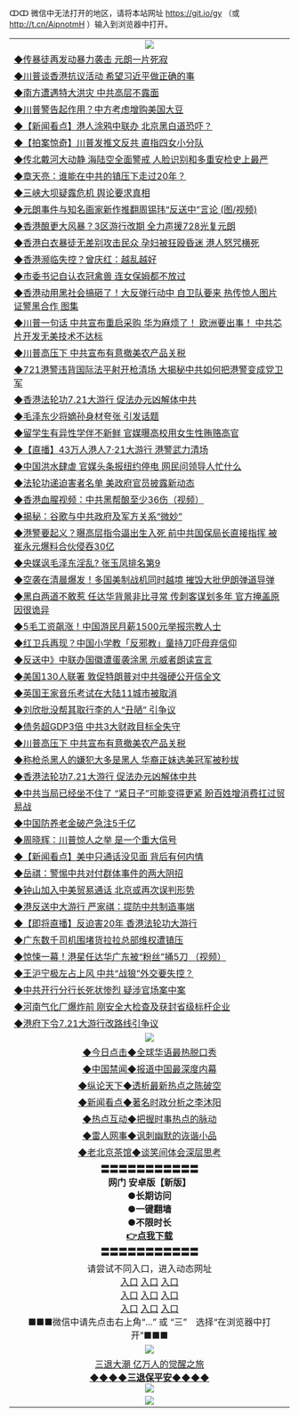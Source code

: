 ↀↀ 微信中无法打开的地区，请将本站网址 https://git.io/gy （或 http://t.cn/AipnotmH ）输入到浏览器中打开。 

<table>
  <tr>
    <td align=center><img src="https://github.com/gyhhx/image-upload/blob/master/ogate-c.JPG" /></td>
  </tr>
  <tr>
<td align=left>
<a href="https://z7e5m3p3.stackpathcdn.com/oo.aspx?name=http://www.epochtimes.com/gb/19/7/22/n11402448.htm&key=iulvfagzrxnrcwra&from=gy">◆传暴徒再发动暴力袭击 元朗一片死寂</a><br/></td>
  </tr>
  <tr>
<td align=left>
<a href="https://z7e5m3p3.stackpathcdn.com/oo.aspx?name=c1054163&key=iulvfagzrxnrcwra&from=gy">◆川普谈香港抗议活动 希望习近平做正确的事</a><br/></td>
 </tr>
  <tr>
<td align=left>
<a href="https://z7e5m3p3.stackpathcdn.com/oo.aspx?name=c1053996&key=iulvfagzrxnrcwra&from=gy">◆南方遭遇特大洪灾 中共高层不露面</a><br/></td>
 </tr>
   <tr>
<td align=left>
<a href="https://z7e5m3p3.stackpathcdn.com/oo.aspx?name=c1054092&key=iulvfagzrxnrcwra&from=gy">◆川普警告起作用？中方考虑增购美国大豆</a><br/></td>
   </tr> 
  <tr>
<td align=left>
<a href="https://z7e5m3p3.stackpathcdn.com/oo.aspx?name=c1054116&key=iulvfagzrxnrcwra&from=gy">◆【新闻看点】港人涂鸦中联办 北京黑白道恐吓？</a><br/></td>
  </tr> 
 <tr>
<td align=left>
<a href="https://z7e5m3p3.stackpathcdn.com/oo.aspx?name=http://www.epochtimes.com/gb/19/7/22/n11400747.htm&key=iulvfagzrxnrcwra&from=gy">◆【拍案惊奇】川普发推文反共 直指四女小分队</a><br/>
</td>
   </tr>
 <tr>
<td align=left>
<a href="https://z7e5m3p3.stackpathcdn.com/oo.aspx?name=c1054194&key=iulvfagzrxnrcwra&from=gy">◆传北戴河大动静 海陆空全面警戒 人脸识别和多重安检史上最严</a><br/></td>
  </tr>
  <tr>
<td align=left>
<a href="https://z7e5m3p3.stackpathcdn.com/oo.aspx?name=c1053949&key=iulvfagzrxnrcwra&from=gy">◆章天亮：谁能在中共的镇压下走过20年？</a><br/></td>
 </tr>
   <tr>
<td align=left>
<a href="https://z7e5m3p3.stackpathcdn.com/oo.aspx?name=c1053950&key=iulvfagzrxnrcwra&from=gy">◆三峡大坝疑露危机 舆论要求真相</a><br/>
</td>
   </tr>
 <tr>
<td align=left>
<a href="https://z7e5m3p3.stackpathcdn.com/oo.aspx?name=http://www.secretchina.com/news/gb/2019/07/22/901221.html&key=iulvfagzrxnrcwra&from=gy">◆元朗事件与知名画家新作推翻周锡玮“反送中”言论 (图/视频)</a><br/></td>
  </tr>
  <tr>
<td align=left>
<a href="https://z7e5m3p3.stackpathcdn.com/oo.aspx?name=https://www.ntdtv.com/gb/2019/07/22/a102628107.html&key=iulvfagzrxnrcwra&from=gy">◆香港酿更大风暴？3区游行改期 全力声援728光复元朗</a><br/></td>
 </tr>
  <tr>
<td align=left>
<a href="https://z7e5m3p3.stackpathcdn.com/oo.aspx?name=c1054203&key=iulvfagzrxnrcwra&from=gy">◆香港白衣暴徒无差别攻击民众 孕妇被狂殴昏迷 港人怒咒横死</a><br/></td>
 </tr>
   <tr>
<td align=left>
<a href="https://z7e5m3p3.stackpathcdn.com/oo.aspx?name=https://www.ntdtv.com/gb/2019/07/22/a102627656.html&key=iulvfagzrxnrcwra&from=gy">◆香港濒临失控？曾庆红：越乱越好</a><br/></td>
   </tr> 
  <tr>
<td align=left>
<a href="https://z7e5m3p3.stackpathcdn.com/oo.aspx?name=https://www.secretchina.com/news/gb/2019/07/23/901253.html&key=iulvfagzrxnrcwra&from=gy">◆市委书记自认衣冠禽兽 连女保姆都不放过</a><br/></td>
  </tr> 
 <tr>
<td align=left>
<a href="https://z7e5m3p3.stackpathcdn.com/oo.aspx?name=c1054086&key=iulvfagzrxnrcwra&from=gy">◆香港动用黑社会搞砸了！大反弹行动中 自卫队要来 热传惊人图片证警黑合作 图集</a><br/>
</td>
   </tr>
 <tr>
<td align=left>
<a href="https://z7e5m3p3.stackpathcdn.com/oo.aspx?name=c1054090&key=iulvfagzrxnrcwra&from=gy">◆川普一句话 中共宣布重启采购 华为麻烦了！ 欧洲要出事！ 中共芯片开发无美技术不达标</a><br/>
</td>
   </tr>
 <tr>
<td align=left>
<a href="https://z7e5m3p3.stackpathcdn.com/oo.aspx?name=https://www.ntdtv.com/gb/2019/07/21/a102627286.html&key=iulvfagzrxnrcwra&from=gy">◆川普高压下 中共宣布有意撤美农产品关税</a><br/></td>
  </tr>
  <tr>
<td align=left>
<a href="https://z7e5m3p3.stackpathcdn.com/oo.aspx?name=c1054091&key=iulvfagzrxnrcwra&from=gy">◆721港警违背国际法平射开枪清场 大揭秘中共如何把港警变成党卫军</a><br/></td>
 </tr>
   <tr>
<td align=left>
<a href="https://z7e5m3p3.stackpathcdn.com/oo.aspx?name=c1053895&key=iulvfagzrxnrcwra&from=gy">◆香港法轮功7.21大游行 促法办元凶解体中共</a><br/>
</td>
   </tr>
 <tr>
<td align=left>
<a href="https://z7e5m3p3.stackpathcdn.com/oo.aspx?name=c1054030&key=iulvfagzrxnrcwra&from=gy">◆毛泽东少将嫡孙身材夸张 引发话题</a><br/>
</td>
</tr> 
<tr>
<td align=left>
<a href="https://z7e5m3p3.stackpathcdn.com/oo.aspx?name=c1054141&key=iulvfagzrxnrcwra&from=gy">◆留学生有异性学伴不新鲜 官媒曝高校用女生性贿赂高官</a><br/>
</td>       
</tr> 

  <tr>
<td align=left>
<a href="https://z7e5m3p3.stackpathcdn.com/oo.aspx?name=c1053883&key=iulvfagzrxnrcwra&from=gy">◆【直播】43万人港人7‧21大游行 港警武力清场</a><br/></td>
  </tr>
  <tr>
<td align=left>
<a href="https://z7e5m3p3.stackpathcdn.com/oo.aspx?name=c1053764&key=iulvfagzrxnrcwra&from=gy">◆中国洪水肆虐 官媒头条报纽约停电 网民问领导人忙什么</a><br/></td>
 </tr>
  <tr>
<td align=left>
<a href="https://z7e5m3p3.stackpathcdn.com/oo.aspx?name=c1053928&key=iulvfagzrxnrcwra&from=gy">◆法轮功递迫害者名单 美政府官员披露新动态</a><br/></td>
 </tr>
   <tr>
<td align=left>
<a href="https://z7e5m3p3.stackpathcdn.com/oo.aspx?name=https://www.ntdtv.com/gb/2019/07/22/a102627480.html&key=iulvfagzrxnrcwra&from=gy">◆香港血腥视频：中共黑帮酿至少36伤（视频）</a><br/></td>
   </tr> 
  <tr>
<td align=left>
<a href="https://z7e5m3p3.stackpathcdn.com/oo.aspx?name=c1053815&key=iulvfagzrxnrcwra&from=gy">◆揭秘：谷歌与中共政府及军方关系“微妙”</a><br/></td>
  </tr> 
 <tr>
<td align=left>
<a href="https://z7e5m3p3.stackpathcdn.com/oo.aspx?name=c1053812&key=iulvfagzrxnrcwra&from=gy">◆港警要起义？曝高层指令逼出生入死 前中共国保局长直接指挥 被崔永元爆料合伙侵吞30亿</a><br/>
</td>
   </tr>
 <tr>
<td align=left>
<a href="https://z7e5m3p3.stackpathcdn.com/oo.aspx?name=c1053768&key=iulvfagzrxnrcwra&from=gy">◆央媒讽毛泽东淫乱? 张玉凤排名第9</a><br/></td>
  </tr>
  <tr>
<td align=left>
<a href="https://z7e5m3p3.stackpathcdn.com/oo.aspx?name=c1053774&key=iulvfagzrxnrcwra&from=gy">◆空袭在清晨爆发！多国美制战机同时越境 摧毁大批伊朗弹道导弹</a><br/></td>
 </tr>
   <tr>
<td align=left>
<a href="https://z7e5m3p3.stackpathcdn.com/oo.aspx?name=c1053795&key=iulvfagzrxnrcwra&from=gy">◆黑白两道不敢惹 任达华背景非比寻常 传刺客谋划多年 官方掩盖原因很诡异</a><br/>
</td>
   </tr>
 <tr>
<td align=left>
<a href="https://z7e5m3p3.stackpathcdn.com/oo.aspx?name=c1053880&key=iulvfagzrxnrcwra&from=gy">◆5毛工资飙涨！中国游民月薪1500元举报宗教人士</a><br/></td>
  </tr>
  <tr>
<td align=left>
<a href="https://z7e5m3p3.stackpathcdn.com/oo.aspx?name=c1053850&key=iulvfagzrxnrcwra&from=gy">◆红卫兵再现？中国小学教「反邪教」童持刀吓母弃信仰</a><br/></td>
 </tr>
  <tr>
<td align=left>
<a href="https://z7e5m3p3.stackpathcdn.com/oo.aspx?name=c1053857&key=iulvfagzrxnrcwra&from=gy">◆反送中》中联办国徽遭蛋袭涂黑 示威者朗读宣言</a><br/></td>
 </tr>
   <tr>
<td align=left>
<a href="https://z7e5m3p3.stackpathcdn.com/oo.aspx?name=c1053941&key=iulvfagzrxnrcwra&from=gy">◆美国130人联署 敦促特朗普对中共强硬公开信全文</a><br/></td>
   </tr> 
  <tr>
<td align=left>
<a href="https://z7e5m3p3.stackpathcdn.com/oo.aspx?name=c1053790&key=iulvfagzrxnrcwra&from=gy">◆英国王家音乐考试在大陆11城市被取消</a><br/></td>
  </tr> 
 <tr>
<td align=left>
<a href="https://z7e5m3p3.stackpathcdn.com/oo.aspx?name=c1053856&key=iulvfagzrxnrcwra&from=gy">◆刘欣批没帮其取行李的人“丑陋” 引争议</a><br/>
</td>
   </tr>
 <tr>
<td align=left>
<a href="https://z7e5m3p3.stackpathcdn.com/oo.aspx?name=https://www.ntdtv.com/gb/2019/07/21/a102627381.html&key=iulvfagzrxnrcwra&from=gy">◆债务超GDP3倍 中共3大财政目标全失守</a><br/>
</td>
   </tr>
 <tr>
<td align=left>
<a href="https://z7e5m3p3.stackpathcdn.com/oo.aspx?name=https://www.ntdtv.com/gb/2019/07/21/a102627286.html&key=iulvfagzrxnrcwra&from=gy">◆川普高压下 中共宣布有意撤美农产品关税</a><br/></td>
  </tr>
  <tr>
<td align=left>
<a href="https://z7e5m3p3.stackpathcdn.com/oo.aspx?name=c1053882&key=iulvfagzrxnrcwra&from=gy">◆称枪杀黑人的嫌犯大多是黑人 华裔正妹选美冠军被秒拔</a><br/></td>
 </tr>
   <tr>
<td align=left>
<a href="https://z7e5m3p3.stackpathcdn.com/oo.aspx?name=c1053895&key=iulvfagzrxnrcwra&from=gy">◆香港法轮功7.21大游行 促法办元凶解体中共</a><br/>
</td>
   </tr>
 <tr>
<td align=left>
<a href="https://z7e5m3p3.stackpathcdn.com/oo.aspx?name=c1053797&key=iulvfagzrxnrcwra&from=gy">◆中共当局已经坐不住了 “紧日子”可能变得更紧 盼百姓增消费扛过贸易战</a><br/>
</td>
</tr> 
<tr>
<td align=left>
<a href="https://z7e5m3p3.stackpathcdn.com/oo.aspx?name=c1053891&key=iulvfagzrxnrcwra&from=gy">◆中国防养老金破产急注5千亿</a><br/>
</td>       
</tr> 

  <tr>
<td align=left>
<a href="https://z7e5m3p3.stackpathcdn.com/oo.aspx?name=c1053360&key=iulvfagzrxnrcwra&from=gy">◆周晓辉：川普惊人之举 是一个重大信号</a><br/></td>
  </tr>
  <tr>
<td align=left>
<a href="https://z7e5m3p3.stackpathcdn.com/oo.aspx?name=c1053635&key=iulvfagzrxnrcwra&from=gy">◆【新闻看点】美中只通话没见面 背后有何内情</a><br/></td>
 </tr>
  <tr>
<td align=left>
<a href="https://z7e5m3p3.stackpathcdn.com/oo.aspx?name=c1053513&key=iulvfagzrxnrcwra&from=gy">◆岳祺：警惕中共对付群体事件的两大阴招</a><br/></td>
 </tr>
   <tr>
<td align=left>
<a href="https://z7e5m3p3.stackpathcdn.com/oo.aspx?name=c1053602&key=iulvfagzrxnrcwra&from=gy">◆钟山加入中美贸易通话 北京或再次误判形势</a><br/></td>
   </tr> 
  <tr>
<td align=left>
<a href="https://z7e5m3p3.stackpathcdn.com/oo.aspx?name=c1053621&key=iulvfagzrxnrcwra&from=gy">◆港反送中大游行 严家祺：提防中共制造事端</a><br/></td>
  </tr> 
 <tr>
<td align=left>
<a href="https://z7e5m3p3.stackpathcdn.com/oo.aspx?name=http://www.epochtimes.com/gb/19/7/20/n11398226.htm&key=iulvfagzrxnrcwra&from=gy">◆【即将直播】反迫害20年 香港法轮功大游行</a><br/>
</td>
   </tr>
 <tr>
<td align=left>
<a href="https://z7e5m3p3.stackpathcdn.com/oo.aspx?name=c1053467&key=iulvfagzrxnrcwra&from=gy">◆广东数千司机围堵货拉拉总部维权遭镇压</a><br/></td>
  </tr>
  <tr>
<td align=left>
<a href="https://z7e5m3p3.stackpathcdn.com/oo.aspx?name=c1053645&key=iulvfagzrxnrcwra&from=gy">◆惊悚一幕！港星任达华广东被“粉丝”捅5刀 （视频）</a><br/></td>
 </tr>
   <tr>
<td align=left>
<a href="https://z7e5m3p3.stackpathcdn.com/oo.aspx?name=c1053576&key=iulvfagzrxnrcwra&from=gy">◆王沪宁极左占上风 中共“战狼”外交要失控？</a><br/>
</td>
   </tr>
 <tr>
<td align=left>
<a href="https://z7e5m3p3.stackpathcdn.com/oo.aspx?name=https://www.ntdtv.com/gb/2019/07/20/a102626529.html&key=iulvfagzrxnrcwra&from=gy">◆中共开行分行长死状惨烈 疑涉官场案中案</a><br/></td>
  </tr>
  <tr>
<td align=left>
<a href="https://z7e5m3p3.stackpathcdn.com/oo.aspx?name=http://www.epochtimes.com/gb/19/7/20/n11398128.htm&key=iulvfagzrxnrcwra&from=gy">◆河南气化厂爆炸前 刚安全大检查及获封省级标杆企业</a><br/></td>
 </tr>
  <tr>
<td align=left>
<a href="https://z7e5m3p3.stackpathcdn.com/oo.aspx?name=c1053608&key=iulvfagzrxnrcwra&from=gy">◆港府下令7.21大游行改路线引争议</a><br/></td>
 </tr>
  <tr>
    <td align=center><img src="https://github.com/gyhhx/image-upload/blob/master/title1.jpg" /></td>
  </tr>
   <tr>
   <td align=center> 
<a href="https://xvery.li/oo.aspx?name=c816850&key=lvvdiyawanfwimxk&from=gy&tag=9877">◆今日点击◆全球华语最热脱口秀</a><br/>
    </td>
  </tr>
  <tr>
  <td align=center>
<a href="https://xvery.li/oo.aspx?name=c816860&key=lvvdiyawanfwimxk&from=gy&tag=99733110">◆中国禁闻◆报道中国最深度内幕</a><br/>
   </tr>
  <tr>
     <td align=center>
<a href="https://xvery.li/oo.aspx?name=c816855&key=lvvdiyawanfwimxk&from=gy&tag=997110">◆纵论天下◆透析最新热点之陈破空</a><br/>
   </tr>
   <tr>
      <td align=center>
<a href="https://xvery.li/oo.aspx?name=c838308&key=lvvdiyawanfwimxk&from=gy&tag=9973110">◆新闻看点◆著名时政分析之李沐阳</a><br/>
   </tr>
   <tr>
     <td align=center>
<a href="https://xvery.li/oo.aspx?name=c816852&key=lvvdiyawanfwimxk&from=gy&tag=9733110">◆热点互动◆把握时事热点的脉动</a><br/>
   </tr>
   <tr>
      <td align=center>
<a href="https://xvery.li/oo.aspx?name=c816694&key=lvvdiyawanfwimxk&from=gy&tag=93310">◆雷人网事◆讽刺幽默的诙谐小品</a><br/>
   </tr>
   <tr>
    <td align=center>
<a href="https://xvery.li/oo.aspx?name=c816650&key=lvvdiyawanfwimxk&from=gy&tag=9973110">◆老北京茶馆◆谈笑间体会深层思考</a><br/>
   </tr>
  <tr>
    <td align=center>
 <b>〓〓〓〓〓〓〓〓〓〓〓<br/>网门 安卓版【新版】<br/> ●长期访问<br/> ●一键翻墙<br/>  ●不限时长<br/> 
 <a href="https://share.weiyun.com/5rCirK6">👉<b>点我下载</a><br/>〓〓〓〓〓〓〓〓〓〓〓<br/>
    </td>
    </tr>
   <tr>
    <td align=center>请尝试不同入口，进入动态网址<br/>
      <a href="https://s3.us-east-2.amazonaws.com/ogateo/show.htm">入口</a>
      <a href="https://s3.ca-central-1.amazonaws.com/ogatec/show.htm">入口</a>
      <a href="https://s3.ap-southeast-2.amazonaws.com/ogatey/show.htm">入口</a><br/>
      <a href="https://s3.ap-northeast-2.amazonaws.com/ogates/show.htm">入口</a>
      <a href="https://s3.eu-central-1.amazonaws.com/ogatef/show.htm">入口</a>
      <a href="https://s3.ap-south-1.amazonaws.com/ogatem/show.htm">入口</a><br/>
      <a href="https://s3-us-west-1.amazonaws.com/ogaten/show.htm">入口</a>
      <a href="https://s3.eu-west-2.amazonaws.com/ogatel/show.htm">入口</a>
      <a href="https://s3.ap-northeast-1.amazonaws.com/ogatet/show.htm">入口</a><br/>
      ■■■微信中请先点击右上角“...” 或 “三”　选择“在浏览器中打开”■■■<b><br/>
    </td>
  </tr>
  <tr>
    <td align=center><img src="https://github.com/gyhhx/image-upload/blob/master/3.jpg" /> </td>
</tr>
  <tr>  
  <td align=center>
  <a href="http://ctbtfdoocixoa.global.ssl.fastly.net/oo.aspx?name=c894205&key=ofejcfaxcltk&from=gy&tag=9973110">三退大潮 亿万人的觉醒之旅</a><br/>
      <a href="http://ctbtfdoocixoa.global.ssl.fastly.net/oo.aspx?name=ogQuit.aspx&key=ofejcfaxcltk&from=gy"><b>◆◆◆◆三退保平安◆◆◆◆<br/></a>
      <img src="https://github.com/gyhhx/image-upload/blob/master/3t.jpg" /><br/>
      </td>
  </tr>
   <tr>
    <td align=center><img src="https://raw.githubusercontent.com/oGate2/Up/master/oGate_640.jpg"/></td>
  </tr>
</table>




